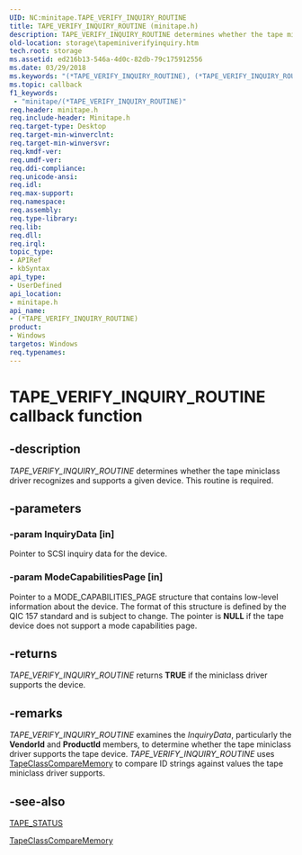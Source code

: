 ```yaml
---
UID: NC:minitape.TAPE_VERIFY_INQUIRY_ROUTINE
title: TAPE_VERIFY_INQUIRY_ROUTINE (minitape.h)
description: TAPE_VERIFY_INQUIRY_ROUTINE determines whether the tape miniclass driver recognizes and supports a given device. This routine is required.
old-location: storage\tapeminiverifyinquiry.htm
tech.root: storage
ms.assetid: ed216b13-546a-4d0c-82db-79c175912556
ms.date: 03/29/2018
ms.keywords: "(*TAPE_VERIFY_INQUIRY_ROUTINE), (*TAPE_VERIFY_INQUIRY_ROUTINE) routine [Storage Devices], TAPE_VERIFY_INQUIRY_ROUTINE, minitape/(*TAPE_VERIFY_INQUIRY_ROUTINE), storage.tapeminiverifyinquiry, tapemini_d8a92eee-8b82-4fac-b568-fbe40c906ec1.xml"
ms.topic: callback
f1_keywords:
 - "minitape/(*TAPE_VERIFY_INQUIRY_ROUTINE)"
req.header: minitape.h
req.include-header: Minitape.h
req.target-type: Desktop
req.target-min-winverclnt: 
req.target-min-winversvr: 
req.kmdf-ver: 
req.umdf-ver: 
req.ddi-compliance: 
req.unicode-ansi: 
req.idl: 
req.max-support: 
req.namespace: 
req.assembly: 
req.type-library: 
req.lib: 
req.dll: 
req.irql: 
topic_type:
- APIRef
- kbSyntax
api_type:
- UserDefined
api_location:
- minitape.h
api_name:
- (*TAPE_VERIFY_INQUIRY_ROUTINE)
product:
- Windows
targetos: Windows
req.typenames: 
---
```


# TAPE_VERIFY_INQUIRY_ROUTINE callback function


## -description


<i>TAPE_VERIFY_INQUIRY_ROUTINE</i> determines whether the tape miniclass driver recognizes and supports a given device. This routine is required.


## -parameters




### -param InquiryData [in]

Pointer to SCSI inquiry data for the device.


### -param ModeCapabilitiesPage [in]

Pointer to a MODE_CAPABILITIES_PAGE structure that contains low-level information about the device. The format of this structure is defined by the QIC 157 standard and is subject to change. The pointer is <b>NULL</b> if the tape device does not support a mode capabilities page. 


## -returns



<i>TAPE_VERIFY_INQUIRY_ROUTINE</i> returns <b>TRUE</b> if the miniclass driver supports the device.




## -remarks



<i>TAPE_VERIFY_INQUIRY_ROUTINE</i> examines the <i>InquiryData</i>, particularly the <b>VendorId</b> and <b>ProductId</b> members, to determine whether the tape miniclass driver supports the tape device. <i>TAPE_VERIFY_INQUIRY_ROUTINE</i> uses <a href="https://docs.microsoft.com/windows-hardware/drivers/ddi/minitape/nf-minitape-tapeclasscomparememory">TapeClassCompareMemory</a> to compare ID strings against values the tape miniclass driver supports.




## -see-also




<a href="https://docs.microsoft.com/windows-hardware/drivers/ddi/minitape/ne-minitape-_tape_status">TAPE_STATUS</a>



<a href="https://docs.microsoft.com/windows-hardware/drivers/ddi/minitape/nf-minitape-tapeclasscomparememory">TapeClassCompareMemory</a>
 

 

